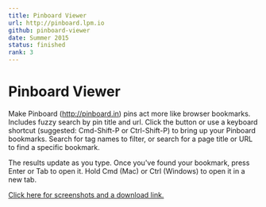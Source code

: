 ```yaml
---
title: Pinboard Viewer
url: http://pinboard.lpm.io
github: pinboard-viewer
date: Summer 2015
status: finished
rank: 3
---
```

# Pinboard Viewer

Make Pinboard (http://pinboard.in) pins act more like browser bookmarks. Includes fuzzy search by pin title and url.
Click the button or use a keyboard shortcut (suggested: Cmd-Shift-P or Ctrl-Shift-P) to bring up your Pinboard bookmarks. Search for tag names to filter, or search for a page title or URL to find a specific bookmark. 

The results update as you type. Once you've found your bookmark, press Enter or Tab to open it. Hold Cmd (Mac) or Ctrl (Windows) to open it in a new tab.

[Click here for screenshots and a download link.](https://chrome.google.com/webstore/detail/pinboard-viewer/odpfcajfjbfbgbglgmioehbenmdfnnii)
